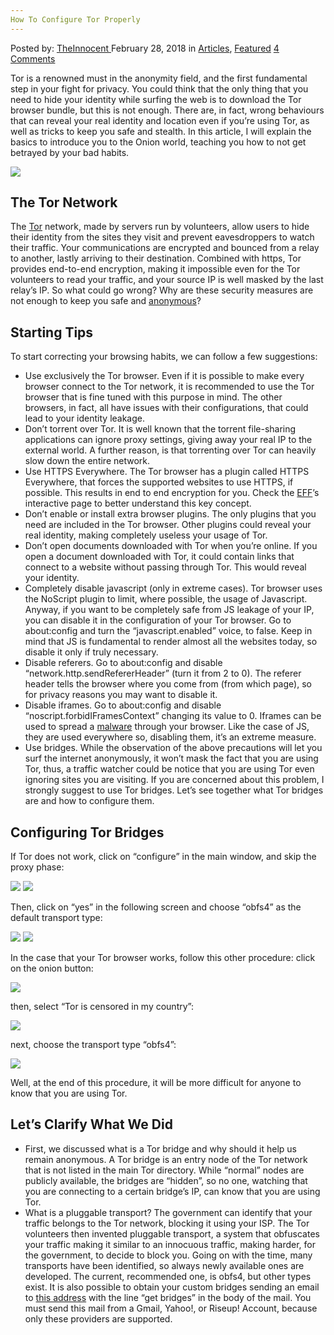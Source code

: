 ```yaml
---
How To Configure Tor Properly
---
```

<article class="post-listing post-24893 post type-post status-publish format-standard has-post-thumbnail hentry category-articles category-deepdot-news tag-configure tag-properly tag-tor">
<div class="post-inner">
<p class="post-meta">
<span>Posted by: <a href="https://www.deepdotweb.com/author/theinnocent/" title="">TheInnocent </a></span>
<span>February 28, 2018</span>
<span>in <a href="https://www.deepdotweb.com/category/articles/" rel="category tag">Articles</a>, <a href="https://www.deepdotweb.com/category/deepdot-news/" rel="category tag">Featured</a></span>
<span><a href="https://www.deepdotweb.com/2018/02/28/configure-tor-properly/#comments">4 Comments</a></span>
</p>
<div class="clear"></div>
<div class="entry">
<p>Tor is a renowned must in the anonymity field, and the first fundamental step in your fight for privacy. You could think that the only thing that you need to hide your identity while surfing the web is to download the Tor browser bundle, but this is not enough. There are, in fact, wrong behaviours that can reveal your real identity and location even if you’re using Tor, as well as tricks to keep you safe and stealth. In this article, I will explain the basics to introduce you to the Onion world, teaching you how to not get betrayed by your bad habits.</p>
<p><img class="wp-image-24896" src="https://www.deepdotweb.com/wp-content/uploads/2018/02/word-image-33.png" srcset="https://www.deepdotweb.com/wp-content/uploads/2018/02/word-image-33.png 1280w, https://www.deepdotweb.com/wp-content/uploads/2018/02/word-image-33-300x181.png 300w, https://www.deepdotweb.com/wp-content/uploads/2018/02/word-image-33-1024x619.png 1024w" sizes="(max-width: 1280px) 100vw, 1280px" /></p>
<h2>The Tor Network</h2>
<p>The <a href="https://www.deepdotweb.com/2017/12/21/novel-defense-techniques-secure-tor-communications-research-study/">Tor</a> network, made by servers run by volunteers, allow users to hide their identity from the sites they visit and prevent eavesdroppers to watch their traffic. Your communications are encrypted and bounced from a relay to another, lastly arriving to their destination. Combined with https, Tor provides end-to-end encryption, making it impossible even for the Tor volunteers to read your traffic, and your source IP is well masked by the last relay’s IP. So what could go wrong? Why are these security measures are not enough to keep you safe and <a href="https://www.deepdotweb.com/2016/04/12/onionscan-tests-anonymity-dark-net-domains/">anonymous</a>?</p>
<h2>Starting Tips</h2>
<p>To start correcting your browsing habits, we can follow a few suggestions:</p>
<ul>
<li>Use exclusively the Tor browser. Even if it is possible to make every browser connect to the Tor network, it is recommended to use the Tor browser that is fine tuned with this purpose in mind. The other browsers, in fact, all have issues with their configurations, that could lead to your identity leakage.</li>
<li>Don’t torrent over Tor. It is well known that the torrent file-sharing applications can ignore proxy settings, giving away your real IP to the external world. A further reason, is that torrenting over Tor can heavily slow down the entire network.</li>
<li>Use HTTPS Everywhere. The Tor browser has a plugin called HTTPS Everywhere, that forces the supported websites to use HTTPS, if possible. This results in end to end encryption for you. Check the <a href="https://www.eff.org/it/pages/tor-and-https">EFF</a>’s interactive page to better understand this key concept.</li>
<li>Don’t enable or install extra browser plugins. The only plugins that you need are included in the Tor browser. Other plugins could reveal your real identity, making completely useless your usage of Tor.</li>
<li>Don’t open documents downloaded with Tor when you’re online. If you open a document downloaded with Tor, it could contain links that connect to a website without passing through Tor. This would reveal your identity.</li>
<li>Completely disable javascript (only in extreme cases). Tor browser uses the NoScript plugin to limit, where possible, the usage of Javascript. Anyway, if you want to be completely safe from JS leakage of your IP, you can disable it in the configuration of your Tor browser. Go to about:config and turn the “javascript.enabled” voice, to false. Keep in mind that JS is fundamental to render almost all the websites today, so disable it only if truly necessary.</li>
<li>Disable referers. Go to about:config and disable “network.http.sendRefererHeader” (turn it from 2 to 0). The referer header tells the browser where you come from (from which page), so for privacy reasons you may want to disable it.</li>
<li>Disable iframes. Go to about:config and disable “noscript.forbidIFramesContext” changing its value to 0. Iframes can be used to spread a <a href="https://www.deepdotweb.com/2017/11/03/malware-analysis-tools-explained/">malware</a> through your browser. Like the case of JS, they are used everywhere so, disabling them, it’s an extreme measure.</li>
<li>Use bridges. While the observation of the above precautions will let you surf the internet anonymously, it won’t mask the fact that you are using Tor, thus, a traffic watcher could be notice that you are using Tor even ignoring sites you are visiting. If you are concerned about this problem, I strongly suggest to use Tor bridges. Let’s see together what Tor bridges are and how to configure them.</li>
</ul>
<h2>Configuring Tor Bridges</h2>
<p>If Tor does not work, click on “configure” in the main window, and skip the proxy phase:</p>
<p><img class="wp-image-24897" src="https://www.deepdotweb.com/wp-content/uploads/2018/02/word-image-34.png" srcset="https://www.deepdotweb.com/wp-content/uploads/2018/02/word-image-34.png 485w, https://www.deepdotweb.com/wp-content/uploads/2018/02/word-image-34-300x270.png 300w" sizes="(max-width: 485px) 100vw, 485px" /> <img class="wp-image-24898" src="https://www.deepdotweb.com/wp-content/uploads/2018/02/word-image-35.png" srcset="https://www.deepdotweb.com/wp-content/uploads/2018/02/word-image-35.png 485w, https://www.deepdotweb.com/wp-content/uploads/2018/02/word-image-35-300x270.png 300w" sizes="(max-width: 485px) 100vw, 485px" /></p>
<p>Then, click on “yes” in the following screen and choose “obfs4” as the default transport type:</p>
<p><img class="wp-image-24900" src="https://www.deepdotweb.com/wp-content/uploads/2018/02/word-image-36.png" srcset="https://www.deepdotweb.com/wp-content/uploads/2018/02/word-image-36.png 485w, https://www.deepdotweb.com/wp-content/uploads/2018/02/word-image-36-300x267.png 300w" sizes="(max-width: 485px) 100vw, 485px" /> <img class="wp-image-24901" src="https://www.deepdotweb.com/wp-content/uploads/2018/02/word-image-37.png" srcset="https://www.deepdotweb.com/wp-content/uploads/2018/02/word-image-37.png 602w, https://www.deepdotweb.com/wp-content/uploads/2018/02/word-image-37-300x197.png 300w" sizes="(max-width: 602px) 100vw, 602px" /></p>
<p>In the case that your Tor browser works, follow this other procedure: click on the onion button:</p>
<p><img class="wp-image-24902" src="https://www.deepdotweb.com/wp-content/uploads/2018/02/word-image-38.png" /></p>
<p>then, select “Tor is censored in my country”:</p>
<p><img class="wp-image-24903" src="https://www.deepdotweb.com/wp-content/uploads/2018/02/word-image-39.png" srcset="https://www.deepdotweb.com/wp-content/uploads/2018/02/word-image-39.png 541w, https://www.deepdotweb.com/wp-content/uploads/2018/02/word-image-39-300x278.png 300w" sizes="(max-width: 541px) 100vw, 541px" /></p>
<p>next, choose the transport type “obfs4”:</p>
<p><img class="wp-image-24904" src="https://www.deepdotweb.com/wp-content/uploads/2018/02/word-image-40.png" srcset="https://www.deepdotweb.com/wp-content/uploads/2018/02/word-image-40.png 541w, https://www.deepdotweb.com/wp-content/uploads/2018/02/word-image-40-300x286.png 300w" sizes="(max-width: 541px) 100vw, 541px" /></p>
<p>Well, at the end of this procedure, it will be more difficult for anyone to know that you are using Tor.</p>
<h2>Let’s Clarify What We Did</h2>
<ul>
<li>First, we discussed what is a Tor bridge and why should it help us remain anonymous. A Tor bridge is an entry node of the Tor network that is not listed in the main Tor directory. While “normal” nodes are publicly available, the bridges are “hidden”, so no one, watching that you are connecting to a certain bridge’s IP, can know that you are using Tor.</li>
<li>What is a pluggable transport? The government can identify that your traffic belongs to the Tor network, blocking it using your ISP. The Tor volunteers then invented pluggable transport, a system that obfuscates your traffic making it similar to an innocuous traffic, making harder, for the government, to decide to block you. Going on with the time, many transports have been identified, so always newly available ones are developed. The current, recommended one, is obfs4, but other types exist. It is also possible to obtain your custom bridges sending an email to <a href="/cdn-cgi/l/email-protection#8be9f9e2efeceef8cbe9f9e2efeceef8a5ffe4f9fbf9e4e1eee8ffa5e4f9ec">this address</a> with the line “get bridges” in the body of the mail. You must send this mail from a Gmail, Yahoo!, or Riseup! Account, because only these providers are supported.</li>
</ul>
</div>
<span style="display:none"><a href="https://www.deepdotweb.com/tag/configure/" rel="tag">configure</a> <a href="https://www.deepdotweb.com/tag/properly/" rel="tag">properly</a> <a href="https://www.deepdotweb.com/tag/tor/" rel="tag">tor</a></span> <span style="display:none" class="updated">2018-02-28</span>
<div style="display:none" class="vcard author" itemprop="author" itemscope itemtype="http://schema.org/Person"><strong class="fn" itemprop="name"><a href="https://www.deepdotweb.com/author/theinnocent/" title="Posts by TheInnocent" rel="author">TheInnocent</a></strong></div>
</div>
</article>


